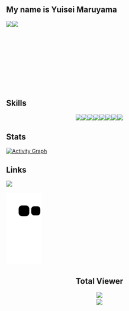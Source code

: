 ## My name is Yuisei Maruyama

<div style="display: flex">
  <img height="180em" src="https://github-readme-stats.vercel.app/api?username=Yuisei-Maruyama&show_icons=true&theme=ocean_dark&include_all_commits=true&count_private=true"/>
  <img height="180em" src="https://github-readme-stats.vercel.app/api/top-langs/?username=Yuisei-Maruyama&layout=compact&langs_count=7&theme=ocean_dark"/>
</div>
  
## Skills

<p align="center">
  <img src="https://media1.giphy.com/media/XAxylRMCdpbEWUAvr8/giphy.gif?cid=ecf05e477gte38qoxxm3b0fjdn6dia6tcptwu9ysx5xybs9y&rid=giphy.gif&ct=s" width="100"><img src="https://media3.giphy.com/media/fsEaZldNC8A1PJ3mwp/giphy.gif" width="100"><img src="https://media3.giphy.com/media/ln7z2eWriiQAllfVcn/200w.webp" width="100"><img src="https://i.giphy.com/media/eNAsjO55tPbgaor7ma/200w.webp" width="100"><img src="https://i.giphy.com/media/VgGthkhUvGgOit7Y9i/200.webp" width="100"><img src="https://media3.giphy.com/media/kdFc8fubgS31b8DsVu/giphy.webp" width="100"><img src="https://i.giphy.com/media/KzJkzjggfGN5Py6nkT/200.webp" width="100"><img src="https://i.giphy.com/media/IdyAQJVN2kVPNUrojM/200.webp" width="100">
</p>

## Stats

<div>
  <a href="https://github.com/Yuisei-Maruyama/github-readme-activity-graph"><img alt="Activity Graph" src="https://activity-graph.herokuapp.com/graph?username=Yuisei-Maruyama&bg_color=0D1117&color=5BCDEC&line=5BCDEC&point=FFFFFF&hide_border=true" /></a>
</div>


## Links
  
<div>
  <a href="https://instagram.com/y_metro" target="_blank">
    <img src="https://img.shields.io/badge/-Instagram-b92892?style=for-the-badge&logo=instagram&logoColor=white" target="_blank">
  </a>
  
  ![Snake animation](https://github.com/Yuisei-Maruyama/Yuisei-Maruyama/blob/output/github-contribution-grid-snake.svg)
</div>
                                                                                                                                

<div align="center"> 

 ## Total Viewer <br>
 <div align="center"> 
   <div>
   <img src="https://media3.giphy.com/media/X6648OeXOftzbrkJF9/giphy.gif?cid=ecf05e47u7odehsk0gcab8n0f3n6f549switz1qnk0vco9xx&rid=giphy.gif&ct=g" width="200" />
   </div>
   <div>
     <img alingn="center" src="https://profile-counter.glitch.me/Yuisei-Maruyama/count.svg" width="350" />
   </div>
 </p>

</div>
